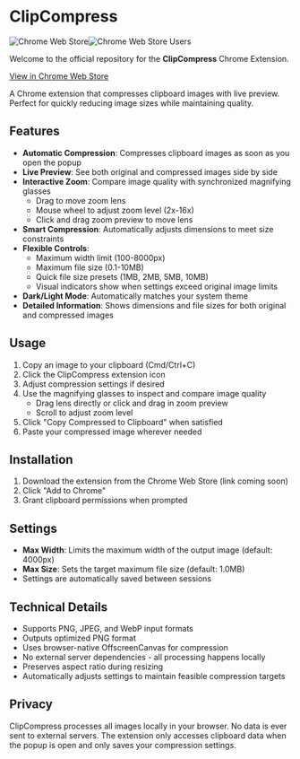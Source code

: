 # ClipCompress

![Chrome Web Store](https://img.shields.io/chrome-web-store/v/igoajflfbpjjehnlobgclemmdpfjbhgb.svg?style=flat-square&logo=google-chrome)![Chrome Web Store Users](https://img.shields.io/chrome-web-store/users/igoajflfbpjjehnlobgclemmdpfjbhgb.svg?style=flat-square)

Welcome to the official repository for the **ClipCompress** Chrome Extension.

[View in Chrome Web Store](https://chromewebstore.google.com/detail/clipcompress/igoajflfbpjjehnlobgclemmdpfjbhgb)

A Chrome extension that compresses clipboard images with live preview. Perfect for quickly reducing image sizes while maintaining quality.

## Features

- **Automatic Compression**: Compresses clipboard images as soon as you open the popup
- **Live Preview**: See both original and compressed images side by side
- **Interactive Zoom**: Compare image quality with synchronized magnifying glasses
  - Drag to move zoom lens
  - Mouse wheel to adjust zoom level (2x-16x)
  - Click and drag zoom preview to move lens
- **Smart Compression**: Automatically adjusts dimensions to meet size constraints
- **Flexible Controls**:
  - Maximum width limit (100-8000px)
  - Maximum file size (0.1-10MB)
  - Quick file size presets (1MB, 2MB, 5MB, 10MB)
  - Visual indicators show when settings exceed original image limits
- **Dark/Light Mode**: Automatically matches your system theme
- **Detailed Information**: Shows dimensions and file sizes for both original and compressed images

## Usage

1. Copy an image to your clipboard (Cmd/Ctrl+C)
2. Click the ClipCompress extension icon
3. Adjust compression settings if desired
4. Use the magnifying glasses to inspect and compare image quality
   - Drag lens directly or click and drag in zoom preview
   - Scroll to adjust zoom level
5. Click "Copy Compressed to Clipboard" when satisfied
6. Paste your compressed image wherever needed

## Installation

1. Download the extension from the Chrome Web Store (link coming soon)
2. Click "Add to Chrome"
3. Grant clipboard permissions when prompted

## Settings

- **Max Width**: Limits the maximum width of the output image (default: 4000px)
- **Max Size**: Sets the target maximum file size (default: 1.0MB)
- Settings are automatically saved between sessions

## Technical Details

- Supports PNG, JPEG, and WebP input formats
- Outputs optimized PNG format
- Uses browser-native OffscreenCanvas for compression
- No external server dependencies - all processing happens locally
- Preserves aspect ratio during resizing
- Automatically adjusts settings to maintain feasible compression targets

## Privacy

ClipCompress processes all images locally in your browser. No data is ever sent to external servers. The extension only accesses clipboard data when the popup is open and only saves your compression settings.

